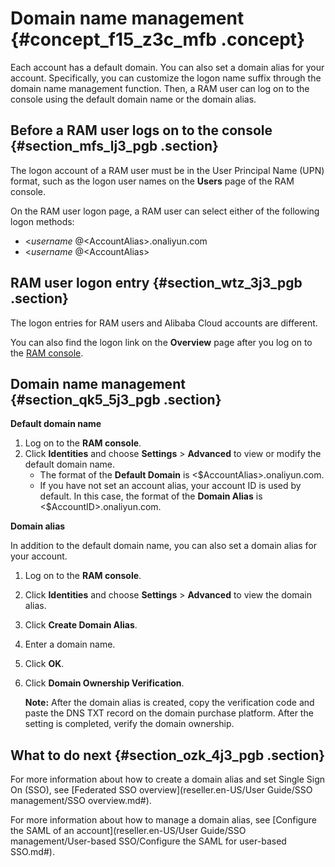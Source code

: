 # **Domain name management** {#concept_f15_z3c_mfb .concept}

Each account has a default domain. You can also set a domain alias for your account. Specifically, you can customize the logon name suffix through the domain name management function. Then, a RAM user can log on to the console using the default domain name or the domain alias.

## Before a RAM user logs on to the console {#section_mfs_lj3_pgb .section}

The logon account of a RAM user must be in the User Principal Name \(UPN\) format, such as the logon user names on the **Users** page of the RAM console.

On the RAM user logon page, a RAM user can select either of the following logon methods:

-   <$username\>@<$AccountAlias\>.onaliyun.com
-   <$username\>@<$AccountAlias\>

## RAM user logon entry {#section_wtz_3j3_pgb .section}

The logon entries for RAM users and Alibaba Cloud accounts are different.

You can also find the logon link on the **Overview** page after you log on to the [RAM console](https://partners-intl.console.aliyun.com/#/ram).

## Domain name management {#section_qk5_5j3_pgb .section}

**Default domain name**

1.  Log on to the **RAM console**.
2.  Click **Identities** and choose **Settings** \> **Advanced** to view or modify the default domain name.
    -   The format of the **Default Domain** is <$AccountAlias\>.onaliyun.com.
    -   If you have not set an account alias, your account ID is used by default. In this case, the format of the **Domain Alias** is <$AccountID\>.onaliyun.com.

**Domain alias**

In addition to the default domain name, you can also set a domain alias for your account.

1.  Log on to the **RAM console**.
2.  Click **Identities** and choose **Settings** \> **Advanced** to view the domain alias.
3.  Click **Create Domain Alias**.
4.  Enter a domain name.
5.  Click **OK**.
6.  Click **Domain Ownership Verification**.

    **Note:** After the domain alias is created, copy the verification code and paste the DNS TXT record on the domain purchase platform. After the setting is completed, verify the domain ownership.


## What to do next {#section_ozk_4j3_pgb .section}

For more information about how to create a domain alias and set Single Sign On \(SSO\), see [Federated SSO overview](reseller.en-US/User Guide/SSO management/SSO overview.md#).

For more information about how to manage a domain alias, see [Configure the SAML of an account](reseller.en-US/User Guide/SSO management/User-based SSO/Configure the SAML for user-based SSO.md#).

